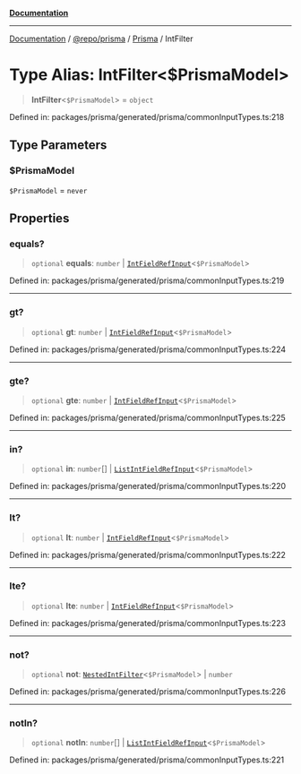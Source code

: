 [**Documentation**](../../../../../README.md)

***

[Documentation](../../../../../README.md) / [@repo/prisma](../../../README.md) / [Prisma](../README.md) / IntFilter

# Type Alias: IntFilter\<$PrismaModel\>

> **IntFilter**\<`$PrismaModel`\> = `object`

Defined in: packages/prisma/generated/prisma/commonInputTypes.ts:218

## Type Parameters

### $PrismaModel

`$PrismaModel` = `never`

## Properties

### equals?

> `optional` **equals**: `number` \| [`IntFieldRefInput`](IntFieldRefInput.md)\<`$PrismaModel`\>

Defined in: packages/prisma/generated/prisma/commonInputTypes.ts:219

***

### gt?

> `optional` **gt**: `number` \| [`IntFieldRefInput`](IntFieldRefInput.md)\<`$PrismaModel`\>

Defined in: packages/prisma/generated/prisma/commonInputTypes.ts:224

***

### gte?

> `optional` **gte**: `number` \| [`IntFieldRefInput`](IntFieldRefInput.md)\<`$PrismaModel`\>

Defined in: packages/prisma/generated/prisma/commonInputTypes.ts:225

***

### in?

> `optional` **in**: `number`[] \| [`ListIntFieldRefInput`](ListIntFieldRefInput.md)\<`$PrismaModel`\>

Defined in: packages/prisma/generated/prisma/commonInputTypes.ts:220

***

### lt?

> `optional` **lt**: `number` \| [`IntFieldRefInput`](IntFieldRefInput.md)\<`$PrismaModel`\>

Defined in: packages/prisma/generated/prisma/commonInputTypes.ts:222

***

### lte?

> `optional` **lte**: `number` \| [`IntFieldRefInput`](IntFieldRefInput.md)\<`$PrismaModel`\>

Defined in: packages/prisma/generated/prisma/commonInputTypes.ts:223

***

### not?

> `optional` **not**: [`NestedIntFilter`](NestedIntFilter.md)\<`$PrismaModel`\> \| `number`

Defined in: packages/prisma/generated/prisma/commonInputTypes.ts:226

***

### notIn?

> `optional` **notIn**: `number`[] \| [`ListIntFieldRefInput`](ListIntFieldRefInput.md)\<`$PrismaModel`\>

Defined in: packages/prisma/generated/prisma/commonInputTypes.ts:221
